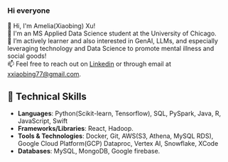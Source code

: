 ### Hi everyone

👋 Hi, I'm Amelia(Xiaobing) Xu!\
🌱 I'm an MS Applied Data Science student at the University of Chicago.\
👯 I’m actively learner and also interested in GenAI, LLMs, and especially leveraging technology and Data Science to promote mental illness and social goods!\
📫 Feel free to reach out on [Linkedin](https://www.linkedin.com/in/xiaobing-x-a15a1b195/) or through email at xxiaobing77@gmail.com.

## 💼 Technical Skills
- **Languages**: Python(Scikit-learn, Tensorflow), SQL, PySpark, Java, R, JavaScript, Swift
- **Frameworks/Libraries**: React, Hadoop.
- **Tools & Technologies**: Docker, Git, AWS(S3, Athena, MySQL RDS), Google Cloud Platform(GCP) Dataproc, Vertex AI, Snowflake, XCode
- **Databases**: MySQL, MongoDB, Google firebase.

<!--
**7Petrichor7/7Petrichor7** is a ✨ _special_ ✨ repository because its `README.md` (this file) appears on your GitHub profile.

Here are some ideas to get you started:

- 🔭 I’m currently working on ...
- 🌱 I’m currently learning ...
- 👯 I’m looking to collaborate on ...
- 🤔 I’m looking for help with ...
- 💬 Ask me about ...
- 📫 How to reach me: ...
- 😄 Pronouns: ...
- ⚡ Fun fact: ...
-->

